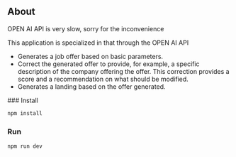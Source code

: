 ## About

OPEN AI API is very slow, sorry for the inconvenience

This application is specialized in that through the OPEN AI API

- Generates a job offer based on basic parameters.
- Correct the generated offer to provide, for example, a specific description of the company offering the offer. This correction provides a score and a recommendation on what should be modified.
- Generates a landing based on the offer generated.

### Install

```bash
npm install
```

### Run

```bash
npm run dev
```
